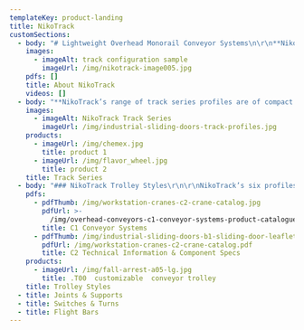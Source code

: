 ```yaml
---
templateKey: product-landing
title: NikoTrack
customSections:
  - body: "# Lightweight Overhead Monorail Conveyor Systems\n\r\n**NikoTrack's** overhead monorail conveyor systems are designed to suit most existing working environments. They can be configured as chain powered or a low cost alternative to 'power and free' systems for certain scenarios such as lean manufacturing systems. Automatic switches allow for side shifting on dual tracks to maximize storage space. NikoTracks six profiles are capable of carrying loads up to 3,520 lbs. **NikoTrack LLC** is a distributor of the Greek company Helm Hellas. Beginning in 1972, Helm Hellas originally focused on developing, producing and marketing sliding door fittings and overhead conveyor systems, but soon expanded to the light weight crane market as well. The **NikoTrack** product consists of a range of profile track sections, support fittings and carrier trolleys. These components can be assembled to produce a large range of modular design products including:\r\n\r\n*   Manual Overhead Conveyors\r\n*   Suspension Systems\r\n*   Festoon Cable Supply Systems\r\n*   Industrial Barn Door tracks and fittings\r\n*   Lightweight Overhead Cranes"
    images:
      - imageAlt: track configuration sample
        imageUrl: /img/nikotrack-image005.jpg
    pdfs: []
    title: About NikoTrack
    videos: []
  - body: "**NikoTrack’s range of track series profiles are of compact design, and high quality.** NikoTrack is of cold rolled steel manufacture and supplied in standard 6 meter lengths in either plain, zinc plated, or stainless steel. Due to the design of the tapered sides this reduces the possibility of a build up of dust, thus assuring smooth running characteristics of the trolleys.\r\n\r\nNiko Profile | h (mm) | b (mm) | d (mm) | s (mm)\r\n--- | --- | --- | --- | ---\r\nNo. 23.000 | 35.00 | 40.00 | 11.00 | 2.75\r\nNo. 24.000 | 43.50 | 48.50 | 15.50 | 3.20\r\nNo. 25.000 | 60.00 | 65.00 | 18.50 | 3.60\r\nNo. 26.000 | 75.00 | 80.00 | 22.00 | 4.50\r\nNo. 27.000 | 110.00 | 90.00 | 25.00 | 6.50"
    images:
      - imageAlt: NikoTrack Track Series
        imageUrl: /img/industrial-sliding-doors-track-profiles.jpg
    products:
      - imageUrl: /img/chemex.jpg
        title: product 1
      - imageUrl: /img/flavor_wheel.jpg
        title: product 2
    title: Track Series
  - body: "### NikoTrack Trolley Styles\r\n\r\nNikoTrack’s six profiles are immobile without their trolleys. **NikoTrack’s trolleys come in a variety of styles, all with different applications in mind**, most offered in every profile series, while some are specific to larger or smaller profiles.\r\n\r\n_The trolleys pictured below are designated with partial part numbers. Each trolleys full part number is always prefixed with a track profile number (21, 23, 24 etc.)_\r\n\n#### TROLLEY SWL (Kg)\r\n\r\nSERIES | 21 | 23 | 24 | 25 | 26 | 27\r\n--- | --- | --- | --- | --- | --- | ---\r\n2 Wheel | 10 | 20 | 40 | 100 | 200 | 400\r\n4 Wheel | 20 | 40 | 80 | 200 | 400 | 800\r\nFlight Bar | 40 | 80 | 160 | 400 | 800 | 1600"
    pdfs:
      - pdfThumb: /img/workstation-cranes-c2-crane-catalog.jpg
        pdfUrl: >-
          /img/overhead-conveyors-c1-conveyor-systems-product-catalogue-english-ver-06.13-niko.pdf
        title: C1 Conveyor Systems
      - pdfThumb: /img/industrial-sliding-doors-b1-sliding-door-leaflet.jpg
        pdfUrl: /img/workstation-cranes-c2-crane-catalog.pdf
        title: C2 Technical Information & Component Specs
    products:
      - imageUrl: /img/fall-arrest-a05-lg.jpg
        title: .T00  customizable  conveyor trolley
    title: Trolley Styles
  - title: Joints & Supports
  - title: Switches & Turns
  - title: Flight Bars
---
```


